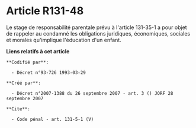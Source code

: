 # Article R131-48

Le stage de responsabilité parentale prévu à l'article 131-35-1 a pour objet de rappeler au condamné les obligations
juridiques, économiques, sociales et morales qu'implique l'éducation d'un enfant.

**Liens relatifs à cet article**

	**Codifié par**:

	  - Décret n°93-726 1993-03-29

	**Créé par**:

	  - Décret n°2007-1388 du 26 septembre 2007 - art. 3 () JORF 28 septembre 2007

	**Cite**:

	  - Code pénal - art. 131-5-1 (V)
